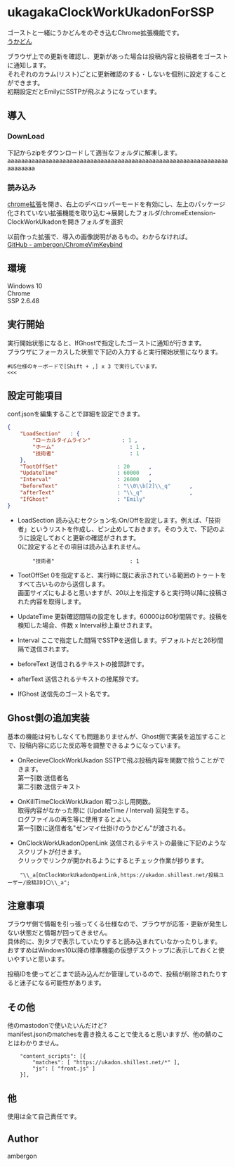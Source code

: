 # ukagakaClockWorkUkadonForSSP
ゴーストと一緒にうかどんをのぞき込むChrome拡張機能です。<br>
[うかどん](https://ukadon.shillest.net/public/local)<br>

ブラウザ上での更新を確認し、更新があった場合は投稿内容と投稿者をゴーストに通知します。<br>
それぞれのカラム(リスト)ごとに更新確認のする・しないを個別に設定することができます。<br>
初期設定だとEmilyにSSTPが飛ぶようになっています。<br>



## 導入
### DownLoad
下記からzipをダウンロードして適当なフォルダに解凍します。<br>
aaaaaaaaaaaaaaaaaaaaaaaaaaaaaaaaaaaaaaaaaaaaaaaaaaaaaaaaaaaaaaaaaaaaaaaa


### 読み込み
[chrome拡張](chrome://extensions/)を開き、右上のデベロッパーモードを有効にし、左上のパッケージ化されていない拡張機能を取り込む->展開したフォルダ/chromeExtension-ClockWorkUkadonを開きフォルダを選択<br>


以前作った拡張で、導入の画像説明があるもの。わからなければ。<br>
[GitHub - ambergon/ChromeVimKeybind](https://github.com/ambergon/ChromeVimKeybind)<br>


## 環境
Windows 10<br>
Chrome<br>
SSP 2.6.48<br>


## 実行開始
実行開始状態になると、IfGhostで指定したゴーストに通知が行きます。<br>
ブラウザにフォーカスした状態で下記の入力すると実行開始状態になります。<br>
```
#US仕様のキーボードで[Shift + ,] x 3 で実行しています。
<<<
```


## 設定可能項目
conf.jsonを編集することで詳細を設定できます。
```.json
{ 
    "LoadSection"   : { 
        "ローカルタイムライン"          : 1 ,
        "ホーム"                        : 1 ,
        "技術者"                        : 1 
    }, 
    "TootOffSet"                   : 20      ,
    "UpdateTime"                   : 60000   ,
    "Interval"                     : 26000   ,
    "beforeText"                   : "\\0\\b[2]\\_q"      ,
    "afterText"                    : "\\_q"               ,
    "IfGhost"                      : "Emily"
} 
```
- LoadSection
    読み込むセクション名:On/Offを設定します。例えば、「技術者」というリストを作成し、ピン止めしておきます。そのうえで、下記のように設定しておくと更新の確認がされます。<br>
    0に設定するとその項目は読み込まれません。<br>
```
        "技術者"                        : 1 
```

- TootOffSet
    0を指定すると、実行時に既に表示されている範囲のトゥートをすべて古いものから送信します。<br>
    画面サイズにもよると思いますが、20以上を指定すると実行時以降に投稿された内容を取得します。<br>

- UpdateTime
    更新確認間隔の設定をします。60000は60秒間隔です。投稿を検知した場合、件数 x Interval秒上乗せされます。<br>

- Interval
    ここで指定した間隔でSSTPを送信します。デフォルトだと26秒間隔で送信されます。<br>

- beforeText
    送信されるテキストの接頭辞です。<br>

- afterText
    送信されるテキストの接尾辞です。<br>

- IfGhost
    送信先のゴースト名です。<br>

    
## Ghost側の追加実装
基本の機能は何もしなくても問題ありませんが、Ghost側で実装を追加することで、投稿内容に応じた反応等を調整できるようになっています。<br>

- OnRecieveClockWorkUkadon
    SSTPで飛ぶ投稿内容を関数で拾うことができます。<br>
    第一引数:送信者名<br>
    第二引数:送信テキスト<br>

- OnKillTimeClockWorkUkadon
    暇つぶし用関数。<br>
    取得内容がなかった際に (UpdateTime / Interval) 回発生する。<br>
    ログファイルの再生等に使用するとよい。<br>
    第一引数に送信者名"ゼンマイ仕掛けのうかどん"が渡される。<br>

- OnClockWorkUkadonOpenLink
    送信されるテキストの最後に下記のようなスクリプトが付きます。<br>
    クリックでリンクが開かれるようにするとチェック作業が捗ります。<br>
```
    "\\_a[OnClockWorkUkadonOpenLink,https://ukadon.shillest.net/投稿ユーザー/投稿ID]〇\\_a";
```


## 注意事項
ブラウザ側で情報を引っ張ってくる仕様なので、ブラウザが応答・更新が発生しない状態だと情報が回ってきません。<br>
具体的に、別タブで表示していたりすると読み込まれていなかったりします。<br>
おすすめはWindows10以降の標準機能の仮想デスクトップに表示しておくと使いやすいと思います。<br>


投稿IDを使ってどこまで読み込んだか管理しているので、投稿が削除されたりすると迷子になる可能性があります。<br>


## その他
他のmastodonで使いたいんだけど?<br>
manifest.jsonのmatchesを書き換えることで使えると思いますが、他の鯖のことはわかりません。<br>
```
    "content_scripts": [{
        "matches": [ "https://ukadon.shillest.net/*" ],
        "js": [ "front.js" ]
    }],
```


## 他
使用は全て自己責任です。<br>


## Author
ambergon










